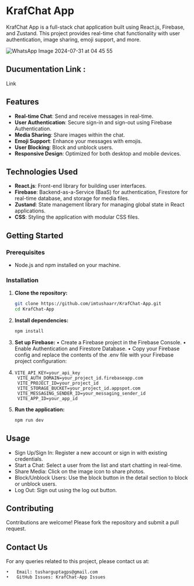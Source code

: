 # KrafChat App
KrafChat App is a full-stack chat application built using React.js, Firebase, and Zustand. This project provides real-time chat functionality with user authentication, image sharing, emoji support, and more.

![WhatsApp Image 2024-07-31 at 04 45 55](https://github.com/user-attachments/assets/b4f68b19-5e1b-4d4f-bc99-39d0ac3efc35)


## Ducumentation Link : 
<a ref="https://tushar-gupta-portfolio.vercel.app/sub-pages/project-2.html">Link</a>

## Features
- **Real-time Chat**: Send and receive messages in real-time.
- **User Authentication**: Secure sign-in and sign-out using Firebase Authentication.
- **Media Sharing**: Share images within the chat.
- **Emoji Support**: Enhance your messages with emojis.
- **User Blocking**: Block and unblock users.
- **Responsive Design**: Optimized for both desktop and mobile devices.

## Technologies Used
- **React.js**: Front-end library for building user interfaces.
- **Firebase**: Backend-as-a-Service (BaaS) for authentication, Firestore for real-time database, and storage for media files.
- **Zustand**: State management library for managing global state in React applications.
- **CSS**: Styling the application with modular CSS files.

## Getting Started

### Prerequisites
- Node.js and npm installed on your machine.

### Installation

1. **Clone the repository:**
   ```bash
   git clone https://github.com/imtushaarr/KrafChat-App.git
   cd KrafChat-App

2. **Install dependencies:**
   ```bash
   npm install

3. **Set up Firebase:**
	•	Create a Firebase project in the Firebase Console.
	•	Enable Authentication and Firestore Database.
	•	Copy your Firebase config and replace the contents of the .env file with your Firebase project configuration:

4. ```env
   VITE_API_KEY=your_api_key
    VITE_AUTH_DOMAIN=your_project_id.firebaseapp.com
    VITE_PROJECT_ID=your_project_id
    VITE_STORAGE_BUCKET=your_project_id.appspot.com
    VITE_MESSAGING_SENDER_ID=your_messaging_sender_id
    VITE_APP_ID=your_app_id

5. **Run the application:**
   ```bash
   npm run dev

## Usage
- Sign Up/Sign In: Register a new account or sign in with existing credentials.
- Start a Chat: Select a user from the list and start chatting in real-time.
- Share Media: Click on the image icon to share photos.
- Block/Unblock Users: Use the block button in the detail section to block or unblock users.
- Log Out: Sign out using the log out button.

## Contributing
Contributions are welcome! Please fork the repository and submit a pull request.

## Contact Us
For any queries related to this project, please contact us at:

	•	Email: tusharguptagps@gmail.com
	•	GitHub Issues: KrafChat-App Issues








